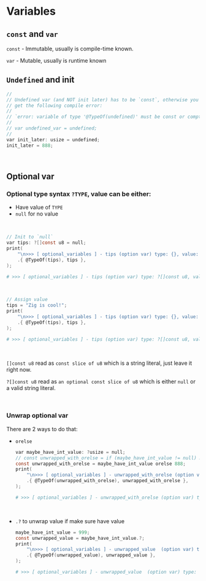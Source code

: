 # Variables

## `const` and `var`

`const` - Immutable, usually is compile-time known.

`var` - Mutable, usually is runtime known

## `Undefined` and init

```c
//
// Undefined var (and NOT init later) has to be `const`, otherwise you will
// get the following compile error:
//
// `error: variable of type '@TypeOf(undefined)' must be const or comptime`
//
// var undefined_var = undefined;
//
var init_later: usize = undefined;
init_later = 888;
```

</br>

## Optional var

### Optional type syntax `?TYPE`, value can be either:

- Have value of `TYPE`
- `null` for no value

</br>


```c
// Init to `null`
var tips: ?[]const u8 = null;
print(
    "\n>>> [ optional_variables ] - tips (option var) type: {}, value: {?s}",
    .{ @TypeOf(tips), tips },
);
```

```bash
# >>> [ optional_variables ] - tips (option var) type: ?[]const u8, value: null
```

</br>

```c
// Assign value
tips = "Zig is cool!";
print(
    "\n>>> [ optional_variables ] - tips (option var) type: {}, value: {?s}",
    .{ @TypeOf(tips), tips },
);
```

```bash
# >>> [ optional_variables ] - tips (option var) type: ?[]const u8, value: Zig is cool!
```

</br>

`[]const u8` read as `const slice of u8` which is a string literal, just leave
it right now.

`?[]const u8` read as `an optional const slice of u8` which is either `null` or
a valid string literal.

</br>


### Unwrap optional var

There are 2 ways to do that:

- `orelse`

    ```c
    var maybe_have_int_value: ?usize = null;
    // const unwrapped_with_orelse = if (maybe_have_int_value != null) maybe_have_int_value else 888;
    const unwrapped_with_orelse = maybe_have_int_value orelse 888;
    print(
        "\n>>> [ optional_variables ] - unwrapped_with_orelse (option var) type: {}, value: {?}",
        .{ @TypeOf(unwrapped_with_orelse), unwrapped_with_orelse },
    );
    ```

    ```bash
    # >>> [ optional_variables ] - unwrapped_with_orelse (option var) type: usize, value: 888
    ```

    </br>

- `.?` to unwrap value if make sure have value

    ```c
    maybe_have_int_value = 999;
    const unwrapped_value = maybe_have_int_value.?;
    print(
        "\n>>> [ optional_variables ] - unwrapped_value  (option var) type: {}, value: {?}",
        .{ @TypeOf(unwrapped_value), unwrapped_value },
    );
    ```

    ```bash
    # >>> [ optional_variables ] - unwrapped_value  (option var) type: usize, value: 999⏎
    ```

    </br>

